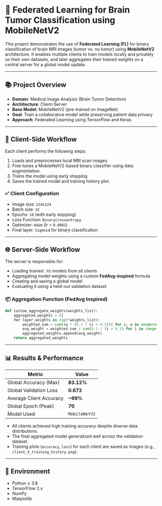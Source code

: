 # 🧠 Federated Learning for Brain Tumor Classification using MobileNetV2

This project demonstrates the use of **Federated Learning (FL)** for binary classification of brain MRI images (tumor vs. no tumor) using **MobileNetV2** architecture. It enables multiple clients to train models locally and privately on their own datasets, and later aggregates their trained weights on a central server for a global model update.

---

## 📚 Project Overview

- **Domain**: Medical Image Analysis (Brain Tumor Detection)
- **Architecture**: Client-Server
- **Base Model**: MobileNetV2 (pre-trained on ImageNet)
- **Goal**: Train a collaborative model while preserving patient data privacy
- **Approach**: Federated Learning using TensorFlow and Keras

---

## 🧩 Client-Side Workflow

Each client performs the following steps:

1. Loads and preprocesses local MRI scan images.
2. Fine-tunes a MobileNetV2-based binary classifier using data augmentation.
3. Trains the model using early stopping.
4. Saves the trained model and training history plot.

### ✅ Client Configuration

- Image size: `224x224`
- Batch size: `32`
- Epochs: `10` (with early stopping)
- Loss Function: `BinaryCrossentropy`
- Optimizer: `Adam` (lr = `0.0001`)
- Final layer: `Sigmoid` for binary classification

---

## 🌐 Server-Side Workflow

The server is responsible for:

- Loading trained `.h5` models from all clients
- Aggregating model weights using a custom **FedAvg-inspired** formula
- Creating and saving a global model
- Evaluating it using a held-out validation dataset

### 📦 Aggregation Function (FedAvg Inspired)

```python
def custom_aggregate_weights(weights_list):
    aggregated_weights = []
    for layer_weights in zip(*weights_list):
        weighted_sum = sum((w * (0.1 / (i + 0.1))) for i, w in enumerate(layer_weights))
        avg_weight = weighted_sum / sum(0.1 / (i + 0.1) for i in range(len(layer_weights)))
        aggregated_weights.append(avg_weight)
    return aggregated_weights
```

---

## 📊 Results & Performance

| Metric                   | Value      |
|--------------------------|------------|
| Global Accuracy (Max)    | **83.12%** |
| Global Validation Loss   | **0.672**  |
| Average Client Accuracy  | **~99%**   |
| Global Epoch (Peak)      | **70**     |
| Model Used               | `MobileNetV2` |

- All clients achieved high training accuracy despite diverse data distributions.
- The final aggregated model generalized well across the validation dataset.
- Training plots (`accuracy`, `loss`) for each client are saved as images (e.g., `client_X_training_history.png`).

---


## 🧪 Environment

- Python ≥ 3.8  
- TensorFlow 2.x  
- NumPy  
- Matplotlib


